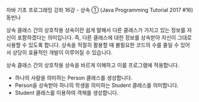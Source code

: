 자바 기초 프로그래밍 강좌 16강 - 상속 ① (Java Programming Tutorial 2017 #16)
동빈나


상속
클래스 간의 상호작용
상속이란 쉽게 말해서 다른 클래스가 가지고 있는 정보를 자신이 포함하겠다는 의미입니다. 
즉, 다른 클래스에 대한 정보를 상속받아 자신이 그대로 사용할 수 있도록 합니다.
상속을 적절히 활용할 때 불필요한 코드의 수를 줄일 수 있어서 상당히 효율적인 개발이 이루어질 수 있습니다. 

상속
클래스 간의 상호작용
상속을 바르게 이해하고 이를 프로그램에 적용합니다.
- 하나의 사람을 의미하는 Person 클래스를 생성합니다.
- Person을 상속받아 하나의 학생을 의미하는 Student 클래스를 의미합니다.
- Student 클래스를 이용하여 객체를 생성합니다.
